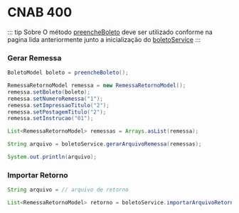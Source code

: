 # CNAB 400

::: tip Sobre
O método [preencheBoleto](/boletos/sicredi/preenchimento) deve ser utilizado conforme 
na pagina lida anteriormente junto a inicialização do [boletoService](/boletos/sicredi/configuracoes)
:::

### Gerar Remessa
```java
BoletoModel boleto = preencheBoleto();

RemessaRetornoModel remessa = new RemessaRetornoModel();
remessa.setBoleto(boleto);
remessa.setNumeroRemessa("1");
remessa.setImpressaoTitulo("2");
remessa.setPostagemTitulo("2");
remessa.setInstrucao("01");

List<RemessaRetornoModel> remessas = Arrays.asList(remessa);

String arquivo = boletoService.gerarArquivoRemessa(remessas);

System.out.println(arquivo);
```

### Importar Retorno
```java
String arquivo = // arquivo de retorno

List<RemessaRetornoModel> retorno = boletoService.importarArquivoRetorno(arquivo);

```
